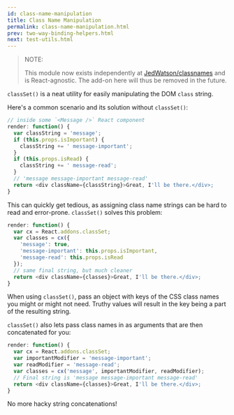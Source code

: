 ```yaml
---
id: class-name-manipulation
title: Class Name Manipulation
permalink: class-name-manipulation.html
prev: two-way-binding-helpers.html
next: test-utils.html
---
```


> NOTE:
>
> This module now exists independently at [JedWatson/classnames](https://github.com/JedWatson/classnames) and is React-agnostic. The add-on here will thus be removed in the future.

`classSet()` is a neat utility for easily manipulating the DOM `class` string.

Here's a common scenario and its solution without `classSet()`:

```javascript
// inside some `<Message />` React component
render: function() {
  var classString = 'message';
  if (this.props.isImportant) {
    classString += ' message-important';
  }
  if (this.props.isRead) {
    classString += ' message-read';
  }
  // 'message message-important message-read'
  return <div className={classString}>Great, I'll be there.</div>;
}
```

This can quickly get tedious, as assigning class name strings can be hard to read and error-prone. `classSet()` solves this problem:

```javascript
render: function() {
  var cx = React.addons.classSet;
  var classes = cx({
    'message': true,
    'message-important': this.props.isImportant,
    'message-read': this.props.isRead
  });
  // same final string, but much cleaner
  return <div className={classes}>Great, I'll be there.</div>;
}
```

When using `classSet()`, pass an object with keys of the CSS class names you might or might not need. Truthy values will result in the key being a part of the resulting string.

`classSet()` also lets pass class names in as arguments that are then concatenated for you:

```javascript
render: function() {
  var cx = React.addons.classSet;
  var importantModifier = 'message-important';
  var readModifier = 'message-read';
  var classes = cx('message', importantModifier, readModifier);
  // Final string is 'message message-important message-read'
  return <div className={classes}>Great, I'll be there.</div>;
}
```

No more hacky string concatenations!
